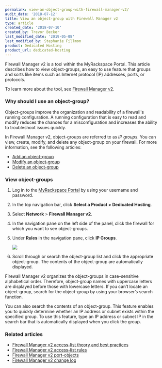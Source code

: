 ```yaml
---
permalink: view-an-object-group-with-firewall-manager-v2/
audit_date: '2018-07-12'
title: View an object-group with Firewall Manager v2
type: article
created_date: '2018-07-10'
created_by: Trevor Becker
last_modified_date: '2019-05-08'
last_modified_by: Stephanie Fillmon
product: Dedicated Hosting
product_url: dedicated-hosting
---
```


Firewall Manager v2 is a tool within the MyRackspace Portal. This article describes how to view object-groups, an easy to use feature that groups and sorts like items such as Internet protocol (IP) addresses, ports, or protocols.

To learn more about the tool, see [Firewall Manager v2](/how-to/firewall-manager-v2).

### Why should I use an object-group?

Object-groups improve the organization and readability of a firewall's running configuration. A running configuration that is easy to read and modify reduces the chances for a misconfiguration and increases the ability to troubleshoot issues quickly.

In Firewall Manager v2, object-groups are referred to as *IP groups*. You can view, create, modify, and delete any object-group on your firewall. For more information, see the following articles:

- [Add an object-group](/how-to/create-an-object-group-with-firewall-manager-v2)
- [Modify an object-group](/how-to/modify-an-object-group-with-firewall-manager-v2)
- [Delete an object-group](/how-to/delete-an-object-group-with-firewall-manager-v2)

### View object-groups

1. Log in to the [MyRackspace Portal](https://login.rackspace.com/) by using your username and password.

2. In the top navigation bar, click **Select a Product > Dedicated Hosting**.

3. Select **Network** > **Firewall Manager v2**.

4. In the navigation pane on the left side of the panel, click the firewall for which you want to see object-groups.

5. Under **Rules** in the navigation pane, click **IP Groups**.

    <img src="ip-groups.png" />

6. Scroll through or search the object-group list and click the appropriate object-group. The contents of the object-group are automatically displayed.

Firewall Manager v2 organizes the object-groups in case-sensitive alphabetical order. Therefore, object-group names with uppercase letters are displayed before those with lowercase letters. If you can’t locate an object-group, search for the object-group by using your browser’s search function.

You can also search the contents of an object-group. This feature enables you to quickly determine whether an IP address or subnet exists within the specified group. To use this feature, type an IP address or subnet IP in the search bar that is automatically displayed when you click the group.

### Related articles

- [Firewall Manager v2 access-list theory and best practices](/how-to/firewall-manager-v2-access-list-theory-and-best-practices)
- [Firewall Manager v2 access-list rules](/how-to/firewall-manager-v2-access-list-rules)
- [Firewall Manager v2 port-objects](/how-to/firewall-manager-v2-port-groups)
- [Firewall Manager v2 change log](/how-to/firewall-manager-v2-change-log)

